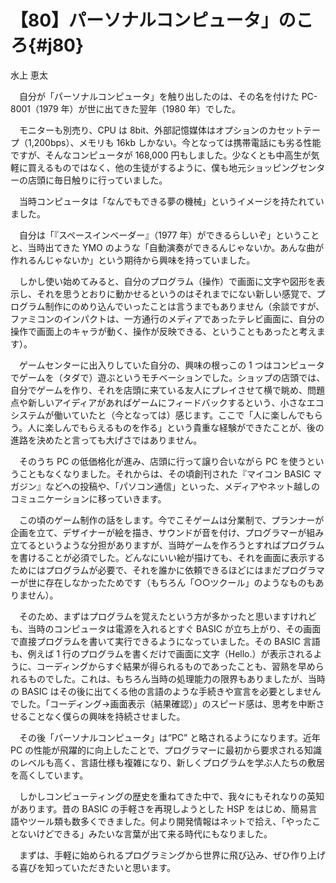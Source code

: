# 【80】パーソナルコンピュータ」のころ{#j80}

<div class="author">水上 恵太</div>

　自分が「パーソナルコンピュータ」を触り出したのは、その名を付けた PC-8001（1979 年）が世に出てきた翌年（1980 年）でした。

　モニターも別売り、CPU は 8bit、外部記憶媒体はオプションのカセットテープ（1,200bps）、メモリも 16kb しかない。今となっては携帯電話にも劣る性能ですが、そんなコンピュータが 168,000 円もしました。少なくとも中高生が気軽に買えるものではなく、他の生徒がするように、僕も地元ショッピングセンターの店頭に毎日触りに行っていました。

　当時コンピュータは「なんでもできる夢の機械」というイメージを持たれていました。

　自分は「『スペースインベーダー』（1977 年）ができるらしいぞ」ということと、当時出てきた YMO のような「自動演奏ができるんじゃないか。あんな曲が作れるんじゃないか」という期待から興味を持っていました。

　しかし使い始めてみると、自分のプログラム（操作）で画面に文字や図形を表示し、それを思うとおりに動かせるというのはそれまでにない新しい感覚で、プログラム制作にのめり込んでいったことは言うまでもありません（余談ですが、ファミコンのインパクトは、一方通行のメディアであったテレビ画面に、自分の操作で画面上のキャラが動く、操作が反映できる、ということもあったと考えます）。

　ゲームセンターに出入りしていた自分の、興味の根っこの 1 つはコンピュータでゲームを（タダで）遊ぶというモチベーションでした。ショップの店頭では、自分でゲームを作り、それを店頭に来ている友人にプレイさせて横で眺め、問題点や新しいアイディアがあればゲームにフィードバックするという、小さなエコシステムが働いていたと（今となっては）感じます。ここで「人に楽しんでもらう。人に楽しんでもらえるものを作る」という貴重な経験ができたことが、後の進路を決めたと言っても大げさではありません。

　そのうち PC の低価格化が進み、店頭に行って譲り合いながら PC を使うということもなくなりました。それからは、その頃創刊された『マイコン BASIC マガジン』などへの投稿や、「パソコン通信」といった、メディアやネット越しのコミュニケーションに移っていきます。

　この頃のゲーム制作の話をします。今でこそゲームは分業制で、プランナーが企画を立て、デザイナーが絵を描き、サウンドが音を付け、プログラマーが組み立てるというような分担がありますが、当時ゲームを作ろうとすればプログラムを書けることが必須でした。どんなにいい絵が描けても、それを画面に表示するためにはプログラムが必要で、それを誰かに依頼できるほどにはまだプログラマーが世に存在しなかったためです（もちろん「○○ツクール」のようなものもありません）。

　そのため、まずはプログラムを覚えたという方が多かったと思いますけれども、当時のコンピュータは電源を入れるとすぐ BASIC が立ち上がり、その画面で直接プログラムを書いて実行できるようになっていました。その BASIC 言語も、例えば 1 行のプログラムを書くだけで画面に文字（Hello.）が表示されるように、コーディングからすぐ結果が得られるものであったことも、習熟を早められるものでした。これは、もちろん当時の処理能力の限界もありましたが、当時の BASIC はその後に出てくる他の言語のような手続きや宣言を必要としませんでした。「コーディング→画面表示（結果確認）」のスピード感は、思考を中断させることなく僕らの興味を持続させました。

　その後「パーソナルコンピュータ」は“PC” と略されるようになります。近年 PC の性能が飛躍的に向上したことで、プログラマーに最初から要求される知識のレベルも高く、言語仕様も複雑になり、新しくプログラムを学ぶ人たちの敷居を高くしています。

　しかしコンピューティングの歴史を重ねてきた中で、我々にもそれなりの英知があります。昔の BASIC の手軽さを再現しようとした HSP をはじめ、簡易言語やツール類も数多くできました。何より開発情報はネットで拾え、「やったことないけどできる」みたいな言葉が出て来る時代にもなりました。

　まずは、手軽に始められるプログラミングから世界に飛び込み、ぜひ作り上げる喜びを知っていただきたいと思います。
